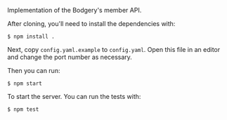 Implementation of the Bodgery's member API.

After cloning, you'll need to install the dependencies with:

    $ npm install .

Next, copy `config.yaml.example` to `config.yaml`. Open this file in an 
editor and change the port number as necessary.

Then you can run:

    $ npm start

To start the server. You can run the tests with:

    $ npm test

